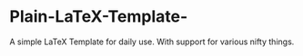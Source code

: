# Plain-LaTeX-Template-
A simple LaTeX Template for daily use. With support for various nifty things.
